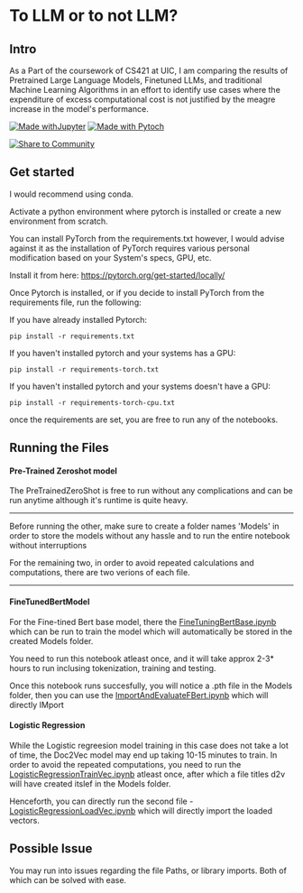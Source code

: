 # To LLM or to not LLM?

## Intro 
As a Part of the coursework of CS421 at UIC, I am comparing the results of Pretrained Large Language Models, Finetuned LLMs, and traditional Machine Learning Algorithms in an effort to identify use cases where the expenditure of excess computational cost is not justified by the meagre increase in the model's performance.

[![Made withJupyter](https://img.shields.io/badge/Made%20with-Jupyter-orange?style=for-the-badge&logo=Jupyter)](https://jupyter.org/try)
[![Made with Pytoch](https://img.shields.io/badge/PyTorch-EE4C2C?style=for-the-badge&logo=pytorch&logoColor=white)](https://pytorch.org/)

[![Share to Community](https://huggingface.co/datasets/huggingface/badges/resolve/main/powered-by-huggingface-dark.svg)](https://huggingface.co)

## Get started

I would recommend using conda.

Activate a python environment where pytorch is installed or create a new environment from scratch.

You can install PyTorch from the requirements.txt however, I would advise against it as the installation of PyTorch requires various personal modification based on your System's specs, GPU, etc.

Install it from here: https://pytorch.org/get-started/locally/

Once Pytorch is installed, or if you decide to install PyTorch from the requirements file, run the following:

If you have already installed Pytorch:

```
pip install -r requirements.txt
```

If you haven't installed pytorch and your systems has a GPU:
```
pip install -r requirements-torch.txt
```

If you haven't installed pytorch and your systems doesn't have a GPU:
```
pip install -r requirements-torch-cpu.txt
```

once the requirements are set, you are free to run any of the notebooks.

## Running the Files

#### Pre-Trained Zeroshot model
The PreTrainedZeroShot is free to run without any complications and can be run anytime although it's runtime is quite heavy.

***

Before running the other, make sure to create a folder names 'Models' in order to store the models without any hassle and to run the entire notebook without interruptions

For the remaining two, in order to avoid repeated calculations and computations, there are two verions of each file.
***

#### FineTunedBertModel

For the Fine-tined Bert base model, there the [FineTuningBertBase.ipynb](https://github.com/thecoderenroute/to-llm-or-to-not-llm/blob/main/FineTuningBertBase.ipynb) which can be run to train the model which will automatically be stored in the created Models folder.

You need to run this notebook atleast once, and it will take approx 2-3* hours to run inclusing tokenization, training and testing.

Once this notebook runs succesfully, you will notice a .pth file in the Models folder, then you can use the [ImportAndEvaluateFBert.ipynb](https://github.com/thecoderenroute/to-llm-or-to-not-llm/blob/main/ImportAndEvaluateFBert.ipynb) which will directly IMport

#### Logistic Regression

While the Logistic regreesion model training in this case does not take a lot of time, the Doc2Vec model may end up taking 10-15 minutes to train. In order to avoid the repeated computations, you need to run the [LogisticRegressionTrainVec.ipynb](https://github.com/thecoderenroute/to-llm-or-to-not-llm/blob/main/LogisticRegressionTrainVec.ipynb) atleast once, after which a file titles d2v will have created itslef in the Models folder.

Henceforth, you can directly run the second file - [LogisticRegressionLoadVec.ipynb](https://github.com/thecoderenroute/to-llm-or-to-not-llm/blob/main/LogisticRegressionLoadVec.ipynb) which will directly import the loaded vectors.

## Possible Issue

You may run into issues regarding the file Paths, or library imports. Both of which can be solved with ease.

